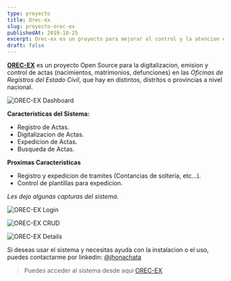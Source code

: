 ```yaml
---
type: proyecto
title: Orec-ex
slug: proyecto-orec-ex
publishedAt: 2019-10-25
excerpt: Orec-ex es un proyecto para mejorar el control y la atencion en Oficinas de Registros del Estado Civil que hay a nivel nacional.
draft: false
---
```


**<a href="https://github.com/dcyar/orec-ex" target="_blank">OREC-EX</a>** es un proyecto Open Source para la digitalizacion, emision y control de actas (nacimientos, matrimonios, defunciones) en las _Oficinas de Registros del Estado Civil_, que hay en distintos, distritos o provincias a nivel nacional.

![OREC-EX Dashboard](/images/orec-ex/dashboard.png)

**Caracteristicas del Sistema:**

-   Registro de Actas.
-   Digitalizacion de Actas.
-   Expedicion de Actas.
-   Busqueda de Actas.

**Proximas Caracteristicas**

-   Registro y expedicion de tramites (Contancias de solteria, etc...).
-   Control de plantillas para expedicion.

_Les dejo algunas capturas del sistema._

![OREC-EX Login](/images/orec-ex/login.png)

![OREC-EX CRUD](/images/orec-ex/new-act.png)

![OREC-EX Details](/images/orec-ex/act.png)

Si deseas usar el sistema y necesitas ayuda con la instalacion o el uso, puedes contactarme por linkedin: <a href="https://www.linkedin.com/in/jhonachata/" target="_blank">@jhonachata</a>

> Puedes acceder al sistema desde aqui <a href="https://github.com/dcyar/orec-ex" target="_blank">OREC-EX</a>
